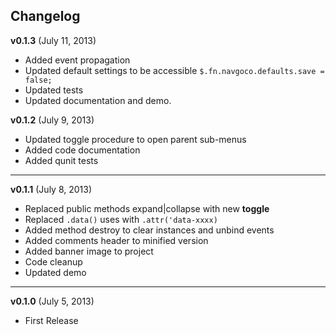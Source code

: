 ## Changelog

**v0.1.3** (July 11, 2013)

* Added event propagation
* Updated default settings to be accessible `$.fn.navgoco.defaults.save = false;`
* Updated tests
* Updated documentation and demo.

**v0.1.2** (July 9, 2013)

* Updated toggle procedure to open parent sub-menus
* Added code documentation
* Added qunit tests

----------

**v0.1.1** (July 8, 2013)

* Replaced public methods expand|collapse with new **toggle**
* Replaced `.data()` uses with `.attr('data-xxxx)`
* Added method destroy to clear instances and unbind events
* Added comments header to minified version
* Added banner image to project
* Code cleanup
* Updated demo

----------

**v0.1.0** (July 5, 2013)

* First Release